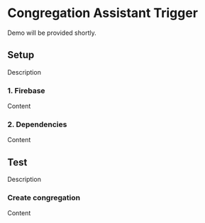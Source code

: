 # Congregation Assistant Trigger

Demo will be provided shortly.

## Setup

Description

### 1. Firebase

Content

### 2. Dependencies

Content

## Test

Description

### Create congregation

Content

